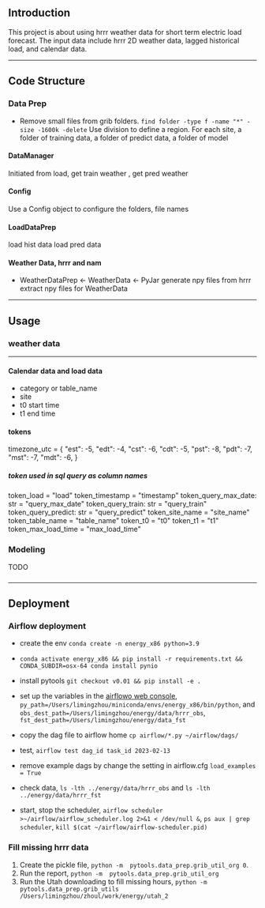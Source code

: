 ## Introduction
This project is about using hrrr weather data for short term electric load forecast.
The input data include hrrr 2D weather data, lagged historical load, and calendar data.



----------
## Code Structure

### Data Prep

- Remove small files from grib folders.  `find folder -type f -name "*" -size -1600k -delete`
Use division to define a region.
For each site, a folder of training data, a folder of predict data, a folder of model


#### DataManager
Initiated from load, get train weather , get pred weather


#### Config
Use a Config object to configure the folders, file names

#### LoadDataPrep
load hist data
load pred data

#### Weather Data, hrrr and nam
* WeatherDataPrep <- WeatherData <- PyJar
generate npy files from hrrr
extract npy files for WeatherData

---------------------

## Usage

### weather data






------
#### Calendar data and load data

* category or table_name
* site
* t0 start time
* t1 end time

#### tokens 
timezone_utc = {
    "est": -5,
    "edt": -4,
    "cst": -6,
    "cdt": -5,
    "pst": -8,
    "pdt": -7,
    "mst": -7,
    "mdt": -6,
}
##### token used in sql query as column names
token_load = "load"
token_timestamp = "timestamp"
token_query_max_date: str = "query_max_date"
token_query_train: str = "query_train"
token_query_predict: str = "query_predict"
token_site_name = "site_name"
token_table_name = "table_name"
token_t0 = "t0"
token_t1 = "t1"
token_max_load_time = "max_load_time"

### Modeling
TODO
### 


-----
## Deployment
### Airflow deployment

- create the env  `conda create -n energy_x86 python=3.9`
- `conda activate energy_x86 && pip install -r requirements.txt && CONDA_SUBDIR=osx-64 conda install pynio `
- install pytools `git checkout v0.01 && pip install -e .`
- set up the variables in the [airflowo web console](http://192.168.1.9:8080/home), `py_path=/Users/limingzhou/miniconda/envs/energy_x86/bin/python`, and `obs_dest_path=/Users/limingzhou/energy/data/hrrr_obs`, `fst_dest_path=/Users/limingzhou/energy/data_fst`
- copy the dag file to airflow home `cp airflow/*.py ~/airflow/dags/`
- test, `airflow test dag_id task_id 2023-02-13`

- remove example dags by change the setting in airflow.cfg `load_examples = True`

- check data, `ls -lth ../energy/data/hrrr_obs` and `ls -lth ../energy/data/hrrr_fst`


- start, stop the scheduler, `airflow scheduler >~/airflow/airflow_scheduler.log 2>&1 < /dev/null &`,  `ps aux | grep scheduler`, `kill $(cat ~/airflow/airflow-scheduler.pid)`


### Fill missing hrrr data
1. Create the pickle file, `python -m  pytools.data_prep.grib_util_org 0`.
2. Run the report, `python -m  pytools.data_prep.grib_util_org`
3. Run the Utah downloading to fill missing hours, `python -m pytools.data_prep.grib_utils /Users/limingzhou/zhoul/work/energy/utah_2`